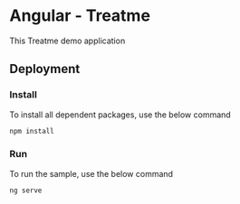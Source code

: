 #  Angular -  Treatme

This Treatme demo application

## Deployment

### Install

To install all dependent packages, use the below command

```sh
npm install
```

### Run

To run the sample, use the below command

```sh
ng serve
```

